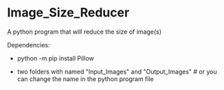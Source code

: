 # Image_Size_Reducer
A python program that will reduce the size of image(s)

Dependencies:
- python -m pip install Pillow

- two folders with named "Input_Images" and "Output_Images" # or you can change the name in the python program file
